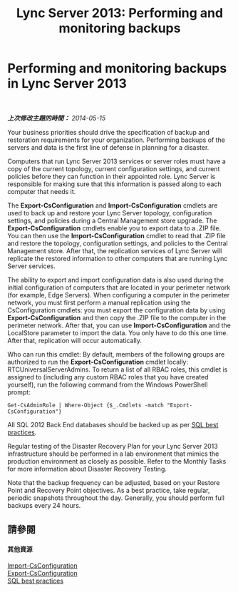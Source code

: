 ﻿---
title: 'Lync Server 2013: Performing and monitoring backups'
TOCTitle: Performing and monitoring backups
ms:assetid: 2df415d4-0f37-460e-99ff-4035a9a2f445
ms:mtpsurl: https://technet.microsoft.com/zh-tw/library/Dn720912(v=OCS.15)
ms:contentKeyID: 62240016
ms.date: 08/10/2015
mtps_version: v=OCS.15
ms.translationtype: HT
---

# Performing and monitoring backups in Lync Server 2013

 

_**上次修改主題的時間：** 2014-05-15_

Your business priorities should drive the specification of backup and restoration requirements for your organization. Performing backups of the servers and data is the first line of defense in planning for a disaster.

Computers that run Lync Server 2013 services or server roles must have a copy of the current topology, current configuration settings, and current policies before they can function in their appointed role. Lync Server is responsible for making sure that this information is passed along to each computer that needs it.

The **Export-CsConfiguration** and **Import-CsConfiguration** cmdlets are used to back up and restore your Lync Server topology, configuration settings, and policies during a Central Management store upgrade. The **Export-CsConfiguration** cmdlets enable you to export data to a .ZIP file. You can then use the **Import-CsConfiguration** cmdlet to read that .ZIP file and restore the topology, configuration settings, and policies to the Central Management store. After that, the replication services of Lync Server will replicate the restored information to other computers that are running Lync Server services.

The ability to export and import configuration data is also used during the initial configuration of computers that are located in your perimeter network (for example, Edge Servers). When configuring a computer in the perimeter network, you must first perform a manual replication using the CsConfiguration cmdlets: you must export the configuration data by using **Export-CsConfiguration** and then copy the .ZIP file to the computer in the perimeter network. After that, you can use **Import-CsConfiguration** and the LocalStore parameter to import the data. You only have to do this one time. After that, replication will occur automatically.

Who can run this cmdlet: By default, members of the following groups are authorized to run the **Export-CsConfiguration** cmdlet locally: RTCUniversalServerAdmins. To return a list of all RBAC roles, this cmdlet is assigned to (including any custom RBAC roles that you have created yourself), run the following command from the Windows PowerShell prompt:

`Get-CsAdminRole | Where-Object {$_.Cmdlets -match "Export-CsConfiguration"}`

All SQL 2012 Back End databases should be backed up as per [SQL best practices](http://go.microsoft.com/fwlink/p/?linkid=290716).

Regular testing of the Disaster Recovery Plan for your Lync Server 2013 infrastructure should be performed in a lab environment that mimics the production environment as closely as possible. Refer to the Monthly Tasks for more information about Disaster Recovery Testing.

Note that the backup frequency can be adjusted, based on your Restore Point and Recovery Point objectives. As a best practice, take regular, periodic snapshots throughout the day. Generally, you should perform full backups every 24 hours.

## 請參閱

#### 其他資源

[Import-CsConfiguration](https://docs.microsoft.com/en-us/powershell/module/skype/Import-CsConfiguration)  
[Export-CsConfiguration](https://docs.microsoft.com/en-us/powershell/module/skype/Export-CsConfiguration)  
[SQL best practices](http://go.microsoft.com/fwlink/p/?linkid=290716)

